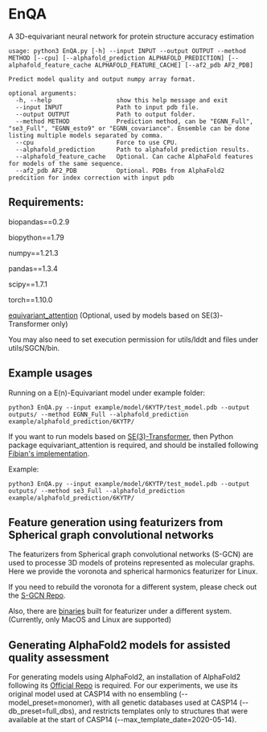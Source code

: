 # EnQA

A 3D-equivariant neural network for protein structure accuracy estimation


```
usage: python3 EnQA.py [-h] --input INPUT --output OUTPUT --method METHOD [--cpu] [--alphafold_prediction ALPHAFOLD_PREDICTION] [--alphafold_feature_cache ALPHAFOLD_FEATURE_CACHE] [--af2_pdb AF2_PDB]

Predict model quality and output numpy array format.

optional arguments:
  -h, --help                  show this help message and exit
  --input INPUT               Path to input pdb file.
  --output OUTPUT             Path to output folder.
  --method METHOD             Prediction method, can be "EGNN_Full", "se3_Full", "EGNN_esto9" or "EGNN_covariance". Ensemble can be done listing multiple models separated by comma.
  --cpu                       Force to use CPU.
  --alphafold_prediction      Path to alphafold prediction results.               
  --alphafold_feature_cache   Optional. Can cache AlphaFold features for models of the same sequence.
  --af2_pdb AF2_PDB           Optional. PDBs from AlphaFold2 predcition for index correction with input pdb
```

## Requirements:
biopandas==0.2.9

biopython==1.79

numpy==1.21.3

pandas==1.3.4

scipy==1.7.1

torch==1.10.0

[equivariant_attention](https://github.com/FabianFuchsML/se3-transformer-public) (Optional, used by models based on SE(3)-Transformer only)

You may also need to set execution permission for utils/lddt and files under utils/SGCN/bin. 

## Example usages

Running on a E(n)-Equivariant model under example folder:

```
python3 EnQA.py --input example/model/6KYTP/test_model.pdb --output outputs/ --method EGNN_Full --alphafold_prediction example/alphafold_prediction/6KYTP/
```

If you want to run models based on [SE(3)-Transformer](https://arxiv.org/abs/2006.10503), then Python package equivariant_attention is required, and should be installed following [Fibian's implementation](https://github.com/FabianFuchsML/se3-transformer-public).

Example:

```
python3 EnQA.py --input example/model/6KYTP/test_model.pdb --output outputs/ --method se3_Full --alphafold_prediction example/alphafold_prediction/6KYTP/  
```

## Feature generation using featurizers from Spherical graph convolutional networks 

The featurizers from Spherical graph convolutional networks (S-GCN) are used to processe 3D models of proteins represented as molecular graphs.
Here we provide the voronota and spherical harmonics featurizer for Linux.

If you need to rebuild the voronota for a different system, please check out the [S-GCN Repo](https://gitlab.inria.fr/GruLab/s-gcn/-/tree/master/#voronota).

Also, there are [binaries](https://gitlab.inria.fr/GruLab/s-gcn/-/tree/master/#spherical-harmonics-featurizer) built for featurizer under a different system. (Currently, only MacOS and Linux are supported)


## Generating AlphaFold2 models for assisted quality assessment

For generating models using AlphaFold2, an installation of AlphaFold2 following its [Official Repo](https://github.com/deepmind/alphafold) is required. For our experiments, we use its original model used at CASP14 with no ensembling (--model_preset=monomer), with all genetic databases used at CASP14 (--db_preset=full_dbs), and restricts templates only to structures that were available at the start of CASP14 (--max_template_date=2020-05-14).
